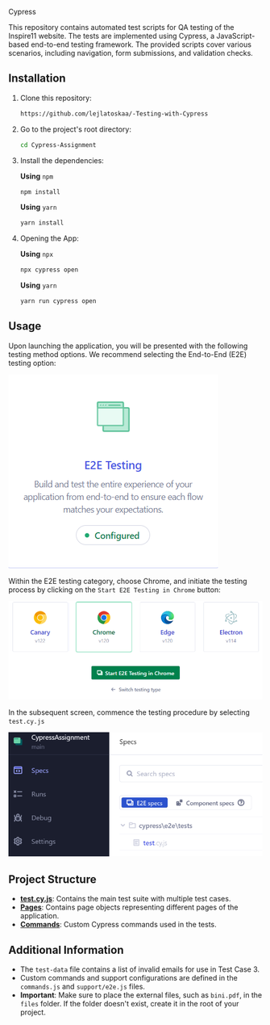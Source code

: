 Cypress


This repository contains automated test scripts for QA testing of the Inspire11 website. The tests are implemented using Cypress, a JavaScript-based end-to-end testing framework. The provided scripts cover various scenarios, including navigation, form submissions, and validation checks.

## Installation

1. Clone this repository:

    ```sh
    https://github.com/lejlatoskaa/-Testing-with-Cypress
    ```

2. Go to the project's root directory:

    ```sh
    cd Cypress-Assignment
    ```

3. Install the dependencies:
   
    **Using** `npm`
    ```sh
    npm install
    ```
    **Using** `yarn`
     ```sh
    yarn install
    ```

5. Opening the App:

    **Using** `npx`
    ```sh
    npx cypress open
    ```
    **Using** `yarn`
    ```sh
    yarn run cypress open
    ```
## Usage

Upon launching the application, you will be presented with the following testing method options. We recommend selecting the End-to-End (E2E) testing option:

![Alt Text](images/Screenshot%202024-01-22%20134346.png)


Within the E2E testing category, choose Chrome, and initiate the testing process by clicking on the `Start E2E Testing in Chrome` button:

![Alt Text](images/Screenshot%202024-01-22%20134855.png)

In the subsequent screen, commence the testing procedure by selecting 
`test.cy.js`

![Alt Text](images/Screenshot%202024-01-22%20141911.png)


## Project Structure


* **[test.cy.js](cypress/e2e//tests//test.cy.js)**: Contains the main test suite with multiple test cases.
* **[Pages](cypress/pages/)**: Contains page objects representing different pages of the application.
* **[Commands](cypress/support/commands.js)**: Custom Cypress commands used in the tests.

## Additional Information
* The `test-data` file contains a list of invalid emails for use in Test Case 3.
* Custom commands and support configurations are defined in the `commands.js` and `support/e2e.js` files.
* **Important**: Make sure to place the external files, such as `bini.pdf`, in the `files` folder. If the folder doesn't exist, create it in the root of your project.
